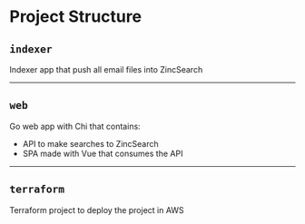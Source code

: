 # Project Structure

## `indexer`

Indexer app that push all email files into ZincSearch

---

## `web`

Go web app with Chi that contains:

- API to make searches to ZincSearch
- SPA made with Vue that consumes the API

---

## `terraform`

Terraform project to deploy the project in AWS
